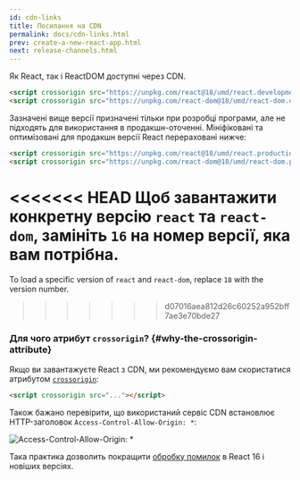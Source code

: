 ```yaml
---
id: cdn-links
title: Посилання на CDN
permalink: docs/cdn-links.html
prev: create-a-new-react-app.html
next: release-channels.html
---
```


Як React, так і ReactDOM доступні через CDN.

```html
<script crossorigin src="https://unpkg.com/react@18/umd/react.development.js"></script>
<script crossorigin src="https://unpkg.com/react-dom@18/umd/react-dom.development.js"></script>
```

Зазначені вище версії призначені тільки при розробці програми, але не підходять для використання в продакшн-оточенні. Мініфіковані та оптимізовані для продакшн версії React перераховані нижче:

```html
<script crossorigin src="https://unpkg.com/react@18/umd/react.production.min.js"></script>
<script crossorigin src="https://unpkg.com/react-dom@18/umd/react-dom.production.min.js"></script>
```

<<<<<<< HEAD
Щоб завантажити конкретну версію `react` та `react-dom`, замініть `16` на номер версії, яка вам потрібна.
=======
To load a specific version of `react` and `react-dom`, replace `18` with the version number.
>>>>>>> d07016aea812d26c60252a952bff7ae3e70bde27

### Для чого атрибут `crossorigin`? {#why-the-crossorigin-attribute}

Якщо ви завантажуєте React з CDN, ми рекомендуємо вам скористатися атрибутом [`crossorigin`](https://developer.mozilla.org/en-US/docs/Web/HTML/CORS_settings_attributes):

```html
<script crossorigin src="..."></script>
```

Також бажано перевірити, що використаний сервіс CDN встановлює HTTP-заголовок `Access-Control-Allow-Origin: *`:

![Access-Control-Allow-Origin: *](../images/docs/cdn-cors-header.png)

Така практика дозволить покращити [обробку помилок](/blog/2017/07/26/error-handling-in-react-16.html) в React 16 і новіших версіях.
